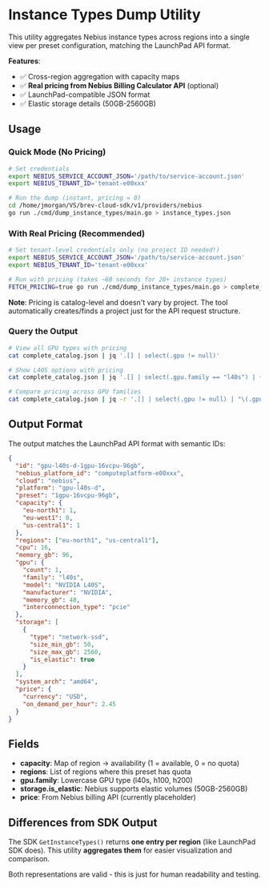 # Instance Types Dump Utility

This utility aggregates Nebius instance types across regions into a single view per preset configuration, matching the LaunchPad API format.

**Features**:
- ✅ Cross-region aggregation with capacity maps
- ✅ **Real pricing from Nebius Billing Calculator API** (optional)
- ✅ LaunchPad-compatible JSON format
- ✅ Elastic storage details (50GB-2560GB)

## Usage

### Quick Mode (No Pricing)

```bash
# Set credentials
export NEBIUS_SERVICE_ACCOUNT_JSON='/path/to/service-account.json'
export NEBIUS_TENANT_ID='tenant-e00xxx'

# Run the dump (instant, pricing = 0)
cd /home/jmorgan/VS/brev-cloud-sdk/v1/providers/nebius
go run ./cmd/dump_instance_types/main.go > instance_types.json
```

### With Real Pricing (Recommended)

```bash
# Set tenant-level credentials only (no project ID needed!)
export NEBIUS_SERVICE_ACCOUNT_JSON='/path/to/service-account.json'
export NEBIUS_TENANT_ID='tenant-e00xxx'

# Run with pricing (takes ~60 seconds for 20+ instance types)
FETCH_PRICING=true go run ./cmd/dump_instance_types/main.go > complete_catalog.json
```

**Note**: Pricing is catalog-level and doesn't vary by project. The tool automatically creates/finds a project just for the API request structure.

### Query the Output

```bash
# View all GPU types with pricing
cat complete_catalog.json | jq '.[] | select(.gpu != null)'

# Show L40S options with pricing
cat complete_catalog.json | jq '.[] | select(.gpu.family == "l40s") | {preset, regions, price}'

# Compare pricing across GPU families
cat complete_catalog.json | jq -r '.[] | select(.gpu != null) | "\(.gpu.count)x \(.gpu.family): $\(.price.on_demand_per_hour)/hr"'
```

## Output Format

The output matches the LaunchPad API format with semantic IDs:

```json
{
  "id": "gpu-l40s-d-1gpu-16vcpu-96gb",
  "nebius_platform_id": "computeplatform-e00xxx",
  "cloud": "nebius",
  "platform": "gpu-l40s-d",
  "preset": "1gpu-16vcpu-96gb",
  "capacity": {
    "eu-north1": 1,
    "eu-west1": 0,
    "us-central1": 1
  },
  "regions": ["eu-north1", "us-central1"],
  "cpu": 16,
  "memory_gb": 96,
  "gpu": {
    "count": 1,
    "family": "l40s",
    "model": "NVIDIA L40S",
    "manufacturer": "NVIDIA",
    "memory_gb": 48,
    "interconnection_type": "pcie"
  },
  "storage": [
    {
      "type": "network-ssd",
      "size_min_gb": 50,
      "size_max_gb": 2560,
      "is_elastic": true
    }
  ],
  "system_arch": "amd64",
  "price": {
    "currency": "USD",
    "on_demand_per_hour": 2.45
  }
}
```

## Fields

- **capacity**: Map of region -> availability (1 = available, 0 = no quota)
- **regions**: List of regions where this preset has quota
- **gpu.family**: Lowercase GPU type (l40s, h100, h200)
- **storage.is_elastic**: Nebius supports elastic volumes (50GB-2560GB)
- **price**: From Nebius billing API (currently placeholder)

## Differences from SDK Output

The SDK `GetInstanceTypes()` returns **one entry per region** (like LaunchPad SDK does).
This utility **aggregates them** for easier visualization and comparison.

Both representations are valid - this is just for human readability and testing.

